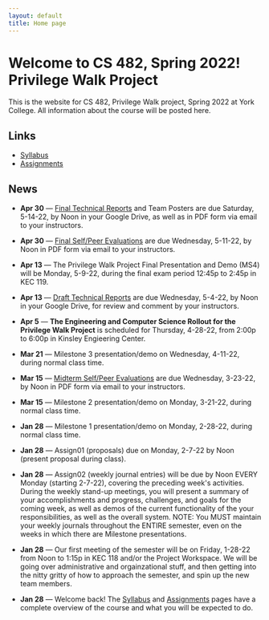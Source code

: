 ```yaml
---
layout: default
title: Home page
---
```


# Welcome to CS 482, Spring 2022!<br>Privilege Walk Project

This is the website for CS 482, Privilege Walk project, Spring 2022 at York College.
All information about the course will be posted here.

## Links

* [Syllabus](syllabus.html)
* [Assignments](assign/index.html)

## News

<!--
-->

* **Apr 30** &mdash; [Final Technical Reports](./assign/finalreport.html) and Team Posters are due Saturday, 5-14-22, by Noon in your Google Drive, as well as in PDF form via email to your instructors.

* **Apr 30** &mdash; [Final Self/Peer Evaluations](./assign/PeerEval-PrivilegeWalk-Sp22-final.pdf) are due Wednesday, 5-11-22, by Noon in PDF form via email to your instructors.

* **Apr 13** &mdash; The Privilege Walk Project Final Presentation and Demo (MS4) will be Monday, 5-9-22, during the final exam period  12:45p to 2:45p in KEC 119.

* **Apr 13** &mdash; [Draft Technical Reports](./assign/finalreport.html) are due Wednesday, 5-4-22, by Noon in your Google Drive, for review and comment by your instructors.

* **Apr 5** &mdash; **The Engineering and Computer Science Rollout for the Privilege Walk Project** is scheduled for Thursday, 4-28-22, from 2:00p to 6:00p in Kinsley Engieering Center.

* **Mar 21** &mdash; Milestone 3 presentation/demo on Wednesday, 4-11-22, during normal class time.

* **Mar 15** &mdash; [Midterm Self/Peer Evaluations](./assign/PeerEval-PrivilegeWalk-Sp22-midterm.pdf) are due Wednesday, 3-23-22, by Noon in PDF form via email to your instructors.

* **Mar 15** &mdash; Milestone 2 presentation/demo on Monday, 3-21-22, during normal class time.

* **Jan 28** &mdash; Milestone 1 presentation/demo on Monday, 2-28-22, during normal class time.

* **Jan 28** &mdash; Assign01 (proposals) due on Monday, 2-7-22 by Noon (present proposal during class).

* **Jan 28** &mdash; Assign02 (weekly journal entries) will be due by Noon EVERY Monday (starting 2-7-22), covering the preceding week's activities.  During the weekly stand-up meetings, you will present a summary of your accomplishments and progress, challenges, and goals for the coming week, as well as demos of the current functionality of the your responsibilities, as well as the overall system.  NOTE: You MUST maintain your weekly journals throughout the ENTIRE semester, even on the weeks in which there are Milestone presentations.

* **Jan 28** &mdash; Our first meeting of the semester will be on Friday, 1-28-22 from Noon to 1:15p in KEC 118 and/or the Project Workspace.  We will be going over administrative and orgainzational stuff, and then getting into the nitty gritty of how to approach the semester, and spin up the new team members.

* **Jan 28** &mdash; Welcome back!  The [Syllabus](syllabus.html) and [Assignments](assign/index.html) pages have a complete overview of the course and what you will be expected to do.

<!-- vim:set wrap: -->
<!-- vim:set linebreak: -->
<!-- vim:set nolist: -->
